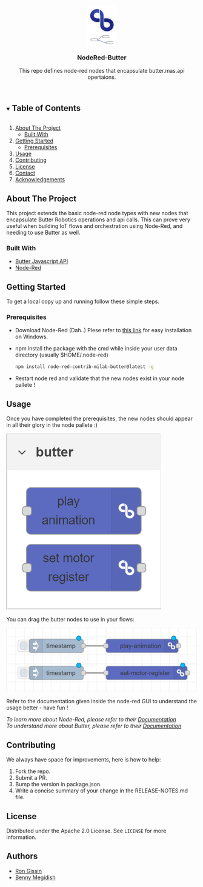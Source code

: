 
<!-- PROJECT LOGO -->
<br />
<p align="center" style="margin-bottom: -6px">
  <a href="https://github.com/idc-milab/NodeRed-Butter/">
    <img src="nodes/icons/butter-node-red-logo.png" alt="Logo" width="80" height="108">
  </a>

  <h3 align="center">NodeRed-Butter</h3>

  <p align="center">
    This repo defines node-red nodes that encapsulate butter.mas.api opertaions.
    <br />
    <br />
  </p>
</p>



<!-- TABLE OF CONTENTS -->
<details open="open">
  <summary><h2 style="display: inline-block">Table of Contents</h2></summary>
  <ol>
    <li>
      <a href="#about-the-project">About The Project</a>
      <ul>
        <li><a href="#built-with">Built With</a></li>
      </ul>
    </li>
    <li>
      <a href="#getting-started">Getting Started</a>
      <ul>
        <li><a href="#prerequisites">Prerequisites</a></li>
      </ul>
    </li>
    <li><a href="#usage">Usage</a></li>
    <li><a href="#contributing">Contributing</a></li>
    <li><a href="#license">License</a></li>
    <li><a href="#contact">Contact</a></li>
    <li><a href="#acknowledgements">Acknowledgements</a></li>
  </ol>
</details>



<!-- ABOUT THE PROJECT -->
## About The Project

This project extends the basic node-red node types with new nodes that encapsulate Butter Robotics operations and api calls.
This can prove very useful when building IoT flows and orchestration using Node-Red, and needing to use Butter as well.


### Built With

* [Butter Javascript API](https://github.com/butter-robotics/Butter.MAS.JavascriptAPI)
* [Node-Red](https://nodered.org/)

<!-- GETTING STARTED -->
## Getting Started

To get a local copy up and running follow these simple steps.

### Prerequisites

* Download Node-Red (Dah..)
  Plese refer to [this link](https://nodered.org/docs/getting-started/windows) for easy installation on Windows.
  
* npm install the package with the cmd while inside your user data directory (usually $HOME/.node-red)
  ```sh
  npm install node-red-contrib-milab-butter@latest -g
  ```
* Restart node red and validate that the new nodes exist in your node pallete !


<!-- USAGE EXAMPLES -->
## Usage

Once you have completed the prerequisites, the new nodes should appear in all their glory in the node pallete :)

![pallete pic](readme-resources/pallete-example.png?raw=true)

You can drag the butter nodes to use in your flows:

![flow pic](readme-resources/flow-example.png?raw=true)

Refer to the documentation given inside the node-red GUI to understand the usage better - have fun !


_To learn more about Node-Red, please refer to their [Documentation](https://nodered.org/docs/)_\
_To understand more about Butter, please refer to their [Documentation](https://github.com/butter-robotics/Butter.MAS.JavascriptAPI)_


<!-- CONTRIBUTING -->
## Contributing

We always have space for improvements, here is how to help:

1) Fork the repo.
2) Submit a PR.
3) Bump the version in package.json.
4) Write a concise summary of your change in the RELEASE-NOTES.md file. 

<!-- LICENSE -->
## License

Distributed under the Apache 2.0 License. See `LICENSE` for more information.

## Authors

* [Ron Gissin](https://github.com/RonGissin)
* [Benny Megidish](https://github.com/bennymeg)



